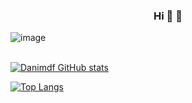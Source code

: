 ### <div align="center"> Hi :cherry_blossom: :milky_way: </div> 
![image](https://user-images.githubusercontent.com/63557097/126560731-e8119f1f-f4d7-4969-83a5-36855d683708.png)
<br>
<br>

[![Danimdf GitHub stats](https://github-readme-stats.vercel.app/api?username=Danimdf&show_icons=true&theme=radical)](https://github.com/Danimdf/github-readme-stats)

[![Top Langs](https://github-readme-stats.vercel.app/api/top-langs/?username=Danimdf&layout=compact&theme=dracula)](https://github.com/Danimdf/github-readme-stats)
